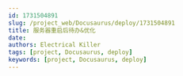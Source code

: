 ```yaml
---
id: 1731504891
slug: /project_web/Docusaurus/deploy/1731504891
title: 服务器重启后待办&优化
date: 
authors: Electrical Killer
tags: [project, Docusaurus, deploy]
keywords: [project, Docusaurus, deploy]
---
```






<!-- truncate -->

